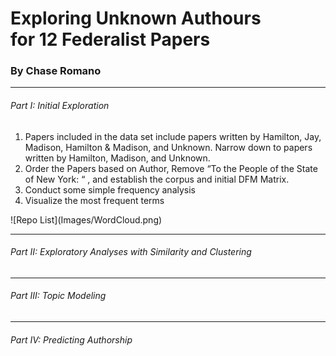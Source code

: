 # Exploring Unknown Authours <br> for 12 Federalist Papers

### By Chase Romano

<hr>

<h6>Part I: Initial Exploration</h6>
<ol>
  <li>Papers included in the data set include papers written by Hamilton, Jay, Madison, Hamilton & Madison, and Unknown.  Narrow down to papers written by Hamilton, Madison, and Unknown.</li>
  <li>Order the Papers based on Author, Remove “To the People of the State of New York: “ , and establish the corpus and initial DFM Matrix.</li>
  <li>Conduct some simple frequency analysis</li>
  <li>Visualize the most frequent terms</li>
</ol>
![Repo List](Images/WordCloud.png)
<hr>

<h6>Part II: Exploratory Analyses with Similarity and Clustering</h6>

<hr>

<h6>Part III: Topic Modeling</h6>

<hr>

<h6>Part IV: Predicting Authorship</h6>
